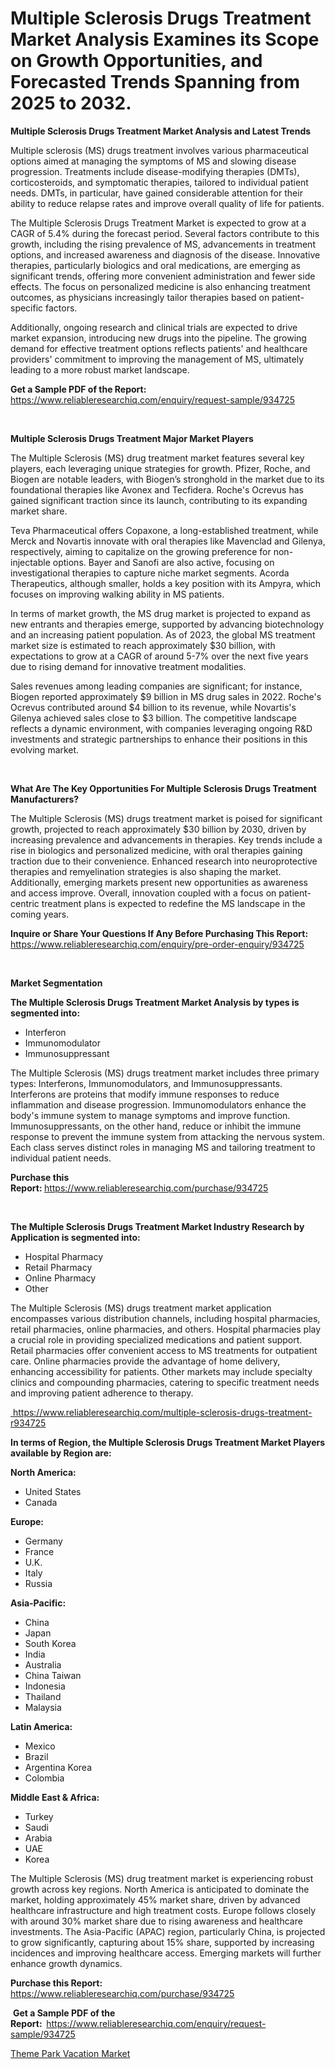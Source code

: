 <p><h1>Multiple Sclerosis Drugs Treatment Market Analysis Examines its Scope on Growth Opportunities, and Forecasted Trends Spanning from 2025 to 2032.</h1></p><p><strong>Multiple Sclerosis Drugs Treatment Market Analysis and Latest Trends</strong></p>
<p><p>Multiple sclerosis (MS) drugs treatment involves various pharmaceutical options aimed at managing the symptoms of MS and slowing disease progression. Treatments include disease-modifying therapies (DMTs), corticosteroids, and symptomatic therapies, tailored to individual patient needs. DMTs, in particular, have gained considerable attention for their ability to reduce relapse rates and improve overall quality of life for patients.</p><p>The Multiple Sclerosis Drugs Treatment Market is expected to grow at a CAGR of 5.4% during the forecast period. Several factors contribute to this growth, including the rising prevalence of MS, advancements in treatment options, and increased awareness and diagnosis of the disease. Innovative therapies, particularly biologics and oral medications, are emerging as significant trends, offering more convenient administration and fewer side effects. The focus on personalized medicine is also enhancing treatment outcomes, as physicians increasingly tailor therapies based on patient-specific factors.</p><p>Additionally, ongoing research and clinical trials are expected to drive market expansion, introducing new drugs into the pipeline. The growing demand for effective treatment options reflects patients' and healthcare providers' commitment to improving the management of MS, ultimately leading to a more robust market landscape.</p></p>
<p><strong>Get a Sample PDF of the Report:&nbsp;</strong> <a href="https://www.reliableresearchiq.com/enquiry/request-sample/934725?utm_campaign=2926&utm_medium=2&utm_source=Github&utm_content=ia&utm_term=07032025&utm_id=multiple-sclerosis-drugs-treatment">https://www.reliableresearchiq.com/enquiry/request-sample/934725</a></p>
<p>&nbsp;</p>
<p><strong>Multiple Sclerosis Drugs Treatment Major Market Players</strong></p>
<p><p>The Multiple Sclerosis (MS) drug treatment market features several key players, each leveraging unique strategies for growth. Pfizer, Roche, and Biogen are notable leaders, with Biogen’s stronghold in the market due to its foundational therapies like Avonex and Tecfidera. Roche's Ocrevus has gained significant traction since its launch, contributing to its expanding market share.</p><p>Teva Pharmaceutical offers Copaxone, a long-established treatment, while Merck and Novartis innovate with oral therapies like Mavenclad and Gilenya, respectively, aiming to capitalize on the growing preference for non-injectable options. Bayer and Sanofi are also active, focusing on investigational therapies to capture niche market segments. Acorda Therapeutics, although smaller, holds a key position with its Ampyra, which focuses on improving walking ability in MS patients.</p><p>In terms of market growth, the MS drug market is projected to expand as new entrants and therapies emerge, supported by advancing biotechnology and an increasing patient population. As of 2023, the global MS treatment market size is estimated to reach approximately $30 billion, with expectations to grow at a CAGR of around 5-7% over the next five years due to rising demand for innovative treatment modalities.</p><p>Sales revenues among leading companies are significant; for instance, Biogen reported approximately $9 billion in MS drug sales in 2022. Roche's Ocrevus contributed around $4 billion to its revenue, while Novartis's Gilenya achieved sales close to $3 billion. The competitive landscape reflects a dynamic environment, with companies leveraging ongoing R&D investments and strategic partnerships to enhance their positions in this evolving market.</p></p>
<p>&nbsp;</p>
<p><strong>What Are The Key Opportunities For Multiple Sclerosis Drugs Treatment Manufacturers?</strong></p>
<p><p>The Multiple Sclerosis (MS) drugs treatment market is poised for significant growth, projected to reach approximately $30 billion by 2030, driven by increasing prevalence and advancements in therapies. Key trends include a rise in biologics and personalized medicine, with oral therapies gaining traction due to their convenience. Enhanced research into neuroprotective therapies and remyelination strategies is also shaping the market. Additionally, emerging markets present new opportunities as awareness and access improve. Overall, innovation coupled with a focus on patient-centric treatment plans is expected to redefine the MS landscape in the coming years.</p></p>
<p><strong>Inquire or Share Your Questions If Any Before Purchasing This Report:</strong> <a href="https://www.reliableresearchiq.com/enquiry/pre-order-enquiry/934725?utm_campaign=2926&utm_medium=2&utm_source=Github&utm_content=ia&utm_term=07032025&utm_id=multiple-sclerosis-drugs-treatment">https://www.reliableresearchiq.com/enquiry/pre-order-enquiry/934725</a></p>
<p>&nbsp;</p>
<p><strong>Market Segmentation</strong></p>
<p><strong>The Multiple Sclerosis Drugs Treatment Market Analysis by types is segmented into:</strong></p>
<p><ul><li>Interferon</li><li>Immunomodulator</li><li>Immunosuppressant</li></ul></p>
<p><p>The Multiple Sclerosis (MS) drugs treatment market includes three primary types: Interferons, Immunomodulators, and Immunosuppressants. Interferons are proteins that modify immune responses to reduce inflammation and disease progression. Immunomodulators enhance the body's immune system to manage symptoms and improve function. Immunosuppressants, on the other hand, reduce or inhibit the immune response to prevent the immune system from attacking the nervous system. Each class serves distinct roles in managing MS and tailoring treatment to individual patient needs.</p></p>
<p><strong>Purchase this Report:&nbsp;</strong><a href="https://www.reliableresearchiq.com/purchase/934725?utm_campaign=2926&utm_medium=2&utm_source=Github&utm_content=ia&utm_term=07032025&utm_id=multiple-sclerosis-drugs-treatment">https://www.reliableresearchiq.com/purchase/934725</a></p>
<p>&nbsp;</p>
<p><strong>The Multiple Sclerosis Drugs Treatment Market Industry Research by Application is segmented into:</strong></p>
<p><ul><li>Hospital Pharmacy</li><li>Retail Pharmacy</li><li>Online Pharmacy</li><li>Other</li></ul></p>
<p><p>The Multiple Sclerosis (MS) drugs treatment market application encompasses various distribution channels, including hospital pharmacies, retail pharmacies, online pharmacies, and others. Hospital pharmacies play a crucial role in providing specialized medications and patient support. Retail pharmacies offer convenient access to MS treatments for outpatient care. Online pharmacies provide the advantage of home delivery, enhancing accessibility for patients. Other markets may include specialty clinics and compounding pharmacies, catering to specific treatment needs and improving patient adherence to therapy.</p></p>
<p><a href="https://www.reliableresearchiq.com/multiple-sclerosis-drugs-treatment-r934725?utm_campaign=2926&utm_medium=2&utm_source=Github&utm_content=ia&utm_term=07032025&utm_id=multiple-sclerosis-drugs-treatment">&nbsp;https://www.reliableresearchiq.com/multiple-sclerosis-drugs-treatment-r934725</a></p>
<p><strong>In terms of Region, the Multiple Sclerosis Drugs Treatment Market Players available by Region are:</strong></p>
<p>
    <p> <strong> North America: </strong>
        <ul>
            <li>United States</li>
            <li>Canada</li>
        </ul>
        </p> 
    <p> <strong> Europe: </strong>
        <ul>
            <li>Germany</li>
            <li>France</li>
            <li>U.K.</li>
            <li>Italy</li>
            <li>Russia</li>
        </ul>
        </p> 
    <p> <strong> Asia-Pacific: </strong>
        <ul>
            <li>China</li>
            <li>Japan</li>
            <li>South Korea</li>
            <li>India</li>
            <li>Australia</li>
            <li>China Taiwan</li>
            <li>Indonesia</li>
            <li>Thailand</li>
            <li>Malaysia</li>
        </ul>
        </p> 
    <p> <strong> Latin America: </strong>
        <ul>
            <li>Mexico</li>
            <li>Brazil</li>
            <li>Argentina Korea</li>
            <li>Colombia</li>
        </ul>
        </p> 
    <p> <strong> Middle East & Africa: </strong>
        <ul>
            <li>Turkey</li>
            <li>Saudi</li>
            <li>Arabia</li>
            <li>UAE</li>
            <li>Korea</li>
        </ul>
    </p>
    </p>
<p><p>The Multiple Sclerosis (MS) drug treatment market is experiencing robust growth across key regions. North America is anticipated to dominate the market, holding approximately 45% market share, driven by advanced healthcare infrastructure and high treatment costs. Europe follows closely with around 30% market share due to rising awareness and healthcare investments. The Asia-Pacific (APAC) region, particularly China, is projected to grow significantly, capturing about 15% share, supported by increasing incidences and improving healthcare access. Emerging markets will further enhance growth dynamics.</p></p>
<p><strong>Purchase this Report: </strong><a href="https://www.reliableresearchiq.com/purchase/934725?utm_campaign=2926&utm_medium=2&utm_source=Github&utm_content=ia&utm_term=07032025&utm_id=multiple-sclerosis-drugs-treatment">https://www.reliableresearchiq.com/purchase/934725</a></p>
<p>&nbsp;<strong>Get a Sample PDF of the Report:&nbsp;&nbsp;</strong><a href="https://www.reliableresearchiq.com/enquiry/request-sample/934725?utm_campaign=2926&utm_medium=2&utm_source=Github&utm_content=ia&utm_term=07032025&utm_id=multiple-sclerosis-drugs-treatment">https://www.reliableresearchiq.com/enquiry/request-sample/934725</a></p>
<p><strong></strong></p>
<p><p><a href="https://github.com/sefathlehki/Market-Research-Report-List-1/blob/main/theme-park-vacation-market.md?utm_campaign=2926&utm_medium=2&utm_source=Github&utm_content=ia&utm_term=07032025&utm_id=multiple-sclerosis-drugs-treatment">Theme Park Vacation Market</a></p></p>